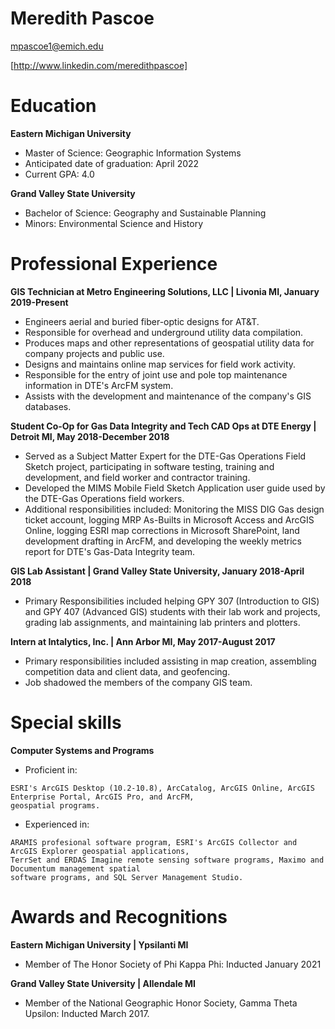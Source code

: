 # Meredith Pascoe
mpascoe1@emich.edu

[http://www.linkedin.com/meredithpascoe]

# Education
**Eastern Michigan University**
- Master of Science: Geographic Information Systems
- Anticipated date of graduation: April 2022
- Current GPA: 4.0

**Grand Valley State University**
- Bachelor of Science: Geography and Sustainable Planning
- Minors: Environmental Science and History

# Professional Experience
**GIS Technician at Metro Engineering Solutions, LLC | Livonia MI, January 2019-Present**
- Engineers aerial and buried fiber-optic designs for AT&T.
- Responsible for overhead and underground utility data compilation.
- Produces maps and other representations of geospatial utility data for company projects and public use.
- Designs and maintains online map services for field work activity.
- Responsible for the entry of joint use and pole top maintenance information in DTE's ArcFM system.
- Assists with the development and maintenance of the company's GIS databases.

**Student Co-Op for Gas Data Integrity and Tech CAD Ops at DTE Energy | Detroit MI, May 2018-December 2018**
- Served as a Subject Matter Expert for the DTE-Gas Operations Field Sketch project, participating in software
  testing, training and development, and field worker and contractor training.
- Developed the MIMS Mobile Field Sketch Application user guide used by the DTE-Gas Operations field workers.
- Additional responsibilities included: Monitoring the MISS DIG Gas design ticket account, logging MRP As-Builts
  in Microsoft Access and ArcGIS Online, logging ESRI map corrections in Microsoft SharePoint, land development
  drafting in ArcFM, and developing the weekly metrics report for DTE's Gas-Data Integrity team.

**GIS Lab Assistant | Grand Valley State University, January 2018-April 2018**
- Primary Responsibilities included helping GPY 307 (Introduction to GIS) and GPY 407 (Advanced GIS)
  students with their lab work and projects, grading lab assignments, and maintaining lab printers and plotters.

**Intern at Intalytics, Inc. | Ann Arbor MI, May 2017-August 2017**
- Primary responsibilities included assisting in map creation, assembling competition data and client data,
  and geofencing.
- Job shadowed the members of the company GIS team.

# Special skills
**Computer Systems and Programs**
- Proficient in:
```
ESRI's ArcGIS Desktop (10.2-10.8), ArcCatalog, ArcGIS Online, ArcGIS Enterprise Portal, ArcGIS Pro, and ArcFM,
geospatial programs.
```
- Experienced in:
```
ARAMIS profesional software program, ESRI's ArcGIS Collector and ArcGIS Explorer geospatial applications,
TerrSet and ERDAS Imagine remote sensing software programs, Maximo and Documentum management spatial
software programs, and SQL Server Management Studio.
```

# Awards and Recognitions
**Eastern Michigan University | Ypsilanti MI**
- Member of The Honor Society of Phi Kappa Phi: Inducted January 2021

**Grand Valley State University | Allendale MI**
- Member of the National Geographic Honor Society, Gamma Theta Upsilon: Inducted March 2017.
